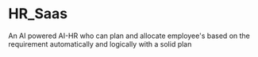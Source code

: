 # HR_Saas
An AI powered AI-HR who can plan and allocate employee's  based on the requirement automatically and logically with a solid plan
